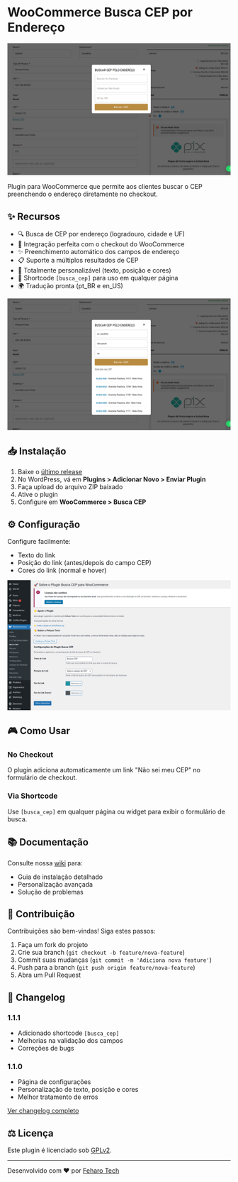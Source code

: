 # WooCommerce Busca CEP por Endereço

![Plugin Banner](assets/screenshots/modal.png)

Plugin para WooCommerce que permite aos clientes buscar o CEP preenchendo o endereço diretamente no checkout.

## ✨ Recursos

- 🔍 Busca de CEP por endereço (logradouro, cidade e UF)
- 🛒 Integração perfeita com o checkout do WooCommerce
- ✨ Preenchimento automático dos campos de endereço
- 📋 Suporte a múltiplos resultados de CEP
- 🎨 Totalmente personalizável (texto, posição e cores)
- 📌 Shortcode `[busca_cep]` para uso em qualquer página
- 🌍 Tradução pronta (pt_BR e en_US)

![Resultado de Pesquisa](assets/screenshots/pesquisa.png)

## 📥 Instalação

1. Baixe o [último release](https://github.com/feharotech/woocommerce-busca-cep/releases)
2. No WordPress, vá em **Plugins > Adicionar Novo > Enviar Plugin**
3. Faça upload do arquivo ZIP baixado
4. Ative o plugin
5. Configure em **WooCommerce > Busca CEP**

## ⚙️ Configuração

Configure facilmente:

- Texto do link
- Posição do link (antes/depois do campo CEP)
- Cores do link (normal e hover)

![Configurações do Plugin](assets/screenshots/config.png)

## 🎮 Como Usar

### No Checkout

O plugin adiciona automaticamente um link "Não sei meu CEP" no formulário de checkout.

### Via Shortcode

Use `[busca_cep]` em qualquer página ou widget para exibir o formulário de busca.

## 📚 Documentação

Consulte nossa [wiki](https://github.com/feharotech/woocommerce-busca-cep/wiki) para:

- Guia de instalação detalhado
- Personalização avançada
- Solução de problemas

## 🤝 Contribuição

Contribuições são bem-vindas! Siga estes passos:

1. Faça um fork do projeto
2. Crie sua branch (`git checkout -b feature/nova-feature`)
3. Commit suas mudanças (`git commit -m 'Adiciona nova feature'`)
4. Push para a branch (`git push origin feature/nova-feature`)
5. Abra um Pull Request

## 📜 Changelog

### 1.1.1

- Adicionado shortcode `[busca_cep]`
- Melhorias na validação dos campos
- Correções de bugs

### 1.1.0

- Página de configurações
- Personalização de texto, posição e cores
- Melhor tratamento de erros

[Ver changelog completo](CHANGELOG.md)

## ⚖️ Licença

Este plugin é licenciado sob [GPLv2](https://www.gnu.org/licenses/gpl-2.0.html).

---

Desenvolvido com ❤️ por [Feharo Tech](https://feharo.com.br)
